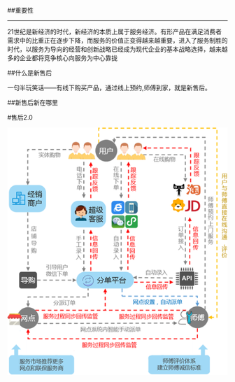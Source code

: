 ##重要性
___
21世纪是新经济的时代，新经济的本质上属于服务经济。有形产品在满足消费者需求中的比重正在逐步下降，而服务的价值正变得越来越重要，进入了服务制胜的时代，以服务为导向的经营和创新战略已经成为现代企业的基本战略选择，越来越多的企业都将竞争核心向服务为中心靠拢

##什么是新售后

一句半玩笑话——有线下购买产品，通过线上预约,师傅到家，就是新售后。

##新售后新在哪里

#售后2.0

![新售后](/assets/f02.png)
   



